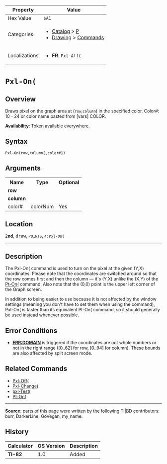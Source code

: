 | Property      | Value |
|---------------|-------|
| Hex Value     | `$A1`|
| Categories    | <ul><li>[Catalog](<../categories/Catalog.md>) > [P](<../categories/Catalog.md#P>)</li><li>[Drawing](<../categories/Drawing.md>) > [Commands](<../categories/Drawing.md#Commands>)</li></ul> |
| Localizations | <ul><li><b>FR</b>: `Pxl-Aff(`</li></ul> |

# `Pxl-On(`

## Overview
Draws pixel on the graph area at (`row`,`column`) in the specified color.
Color#: 10 - 24 or color name pasted from [vars] COLOR.


<b>Availability</b>: Token available everywhere.

## Syntax
`Pxl-On(row,column[,color#])`

## Arguments
<table>
<tr><th>Name</th><th>Type</th><th>Optional</th></tr>

<tr><td><b>row</b></td><td></td><td></td></tr>

<tr><td><b>column</b></td><td></td><td></td></tr>

<tr><td>color#</td><td>colorNum</td><td>Yes</td></tr>

</table>

## Location
<tt><kbd><b>2nd</b></kbd></tt>, <kbd>draw</kbd>, `POINTS`, `4:Pxl-On(`
<hr>

## Description

The Pxl-On( command is used to turn on the pixel at the given (Y,X) coordinates. Please note that the coordinates are switched around so that the row comes first and then the column — it's (Y,X) unlike the (X,Y) of the [Pt-On(](Pt-On\(.md) command. Also note that the (0,0) point is the upper left corner of the Graph screen.

In addition to being easier to use because it is not affected by the window settings (meaning you don't have to set them when using the command), Pxl-On( is faster than its equivalent Pt-On( command, so it should generally be used instead whenever possible.

## Error Conditions

*   **[ERR:DOMAIN](errors#domain)** is triggered if the coordinates are not whole numbers or not in the right range ([0..62] for row, [0..94] for column). These bounds are also affected by split screen mode.

## Related Commands

*   [Pxl-Off(](Pxl-Off\(.md)
*   [Pxl-Change(](Pxl-Change\(.md)
*   [pxl-Test(](pxl-Test\(.md)
*   [Pt-On(](Pt-On\(.md)

* * *

**Source**: parts of this page were written by the following TI|BD contributors: burr, DarkerLine, GoVegan, my_name.

## History
| Calculator | OS Version | Description |
|------------|------------|-------------|
| <b>TI-82</b> | 1.0 | Added |


